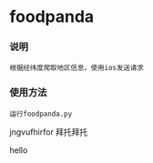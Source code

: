 # foodpanda

### 说明
```
根据经纬度爬取地区信息，使用ios发送请求
```

### 使用方法
```
运行foodpanda.py

```

jngvufhirfor
拜托拜托


hello

